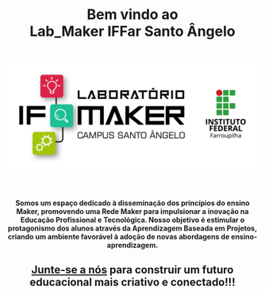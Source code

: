 <h1 align=center>Bem vindo ao <br>Lab_Maker IFFar Santo Ângelo</h1>

</br>
<div align="center">
<code><img alt="Logo" src="https://github.com/OrganizationLabIfMakerSan/.github/blob/main/profile/img/09%20Laboratorio%20IF%20Maker%20SAN%20horizontal.png"></img></code>
</div>

</br><div align="center">
      <h4>Somos um espaço dedicado à disseminação dos princípios do ensino Maker, promovendo uma Rede Maker para impulsionar a inovação na Educação Profissional e Tecnológica. Nosso objetivo é estimular o protagonismo dos alunos através da Aprendizagem Baseada em Projetos, criando um ambiente favorável à adoção de novas abordagens de ensino-aprendizagem.</h4>
      
<h2><a href="https://github.com/orgs/OrganizationLabIfMakerSan/repositories">Junte-se a nós</a> para construir um futuro educacional mais criativo e conectado!!!
</h2></div>
